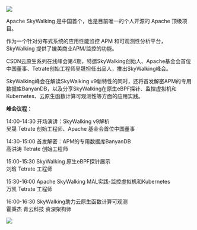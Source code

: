 ![](https://img-blog.csdnimg.cn/9dfd03251da64946becdf67f6a10ead7.png)

Apache SkyWalking 是中国首个，也是目前唯一的个人开源的 Apache 顶级项目。

作为一个针对分布式系统的应用性能监控 APM 和可观测性分析平台， SkyWalking 提供了媲美商业APM/监控的功能。

CSDN云原生系列在线峰会第4期，特邀SkyWalking创始人、Apache基金会首位中国董事、Tetrate创始工程师吴晟担任出品人，推出SkyWalking峰会。

SkyWalking峰会在解读SkyWalking v9新特性的同时，还将首发解密APM的专用数据库BanyanDB，以及分享SkyWalking在原生eBPF探针、监控虚拟机和Kubernetes、云原生函数计算可观测性等方面的应用实践。

**峰会议程：**

14:00-14:30 开场演讲：SkyWalking v9解析 <br>吴晟  Tetrate 创始工程师、Apache 基金会首位中国董事

14:30-15:00 首发解密：APM的专用数据库BanyanDB<br>高洪涛 Tetrate 创始工程师

15:00-15:30 SkyWalking 原生eBPF探针展示<br>刘晗 Tetrate 工程师 

15:30-16:00 Apache SkyWalking MAL实践-监控虚拟机和Kubernetes<br>万凯 Tetrate 工程师 

16:00-16:30 SkyWalking助力云原生函数计算可观测<br>霍秉杰 青云科技 资深架构师

![](https://img-blog.csdnimg.cn/f98f2935c5404d5cb718123e73908fa5.png)
